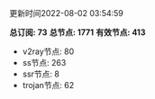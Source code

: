 更新时间2022-08-02 03:54:59

**总订阅: 73**
**总节点: 1771**
**有效节点: 413**
- v2ray节点: 80
- ss节点: 263
- ssr节点: 8
- trojan节点: 62
